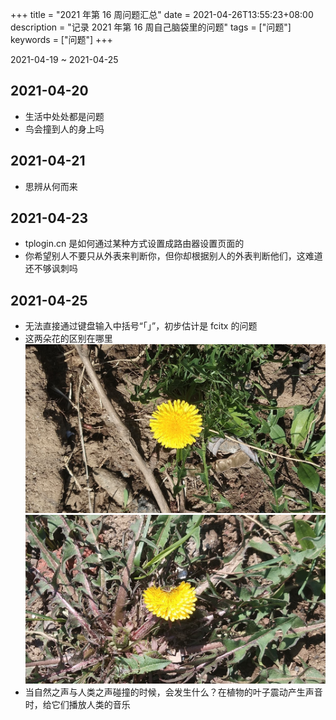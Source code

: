 +++
title = "2021 年第 16 周问题汇总"
date = 2021-04-26T13:55:23+08:00
description = "记录 2021 年第 16 周自己脑袋里的问题"
tags = ["问题"]
keywords = ["问题"]
+++

2021-04-19 ~ 2021-04-25

## 2021-04-20

- 生活中处处都是问题
- 鸟会撞到人的身上吗

## 2021-04-21

- 思辨从何而来

## 2021-04-23

- tplogin.cn 是如何通过某种方式设置成路由器设置页面的
- 你希望别人不要只从外表来判断你，但你却根据别人的外表判断他们，这难道还不够讽刺吗

## 2021-04-25

- 无法直接通过键盘输入中括号“「」”，初步估计是 fcitx 的问题
- 这两朵花的区别在哪里
  ![First flower](/images/question-2021-16-0.jpg)
  ![Second flower](/images/question-2021-16-1.jpg)
- 当自然之声与人类之声碰撞的时候，会发生什么？在植物的叶子震动产生声音时，给它们播放人类的音乐
